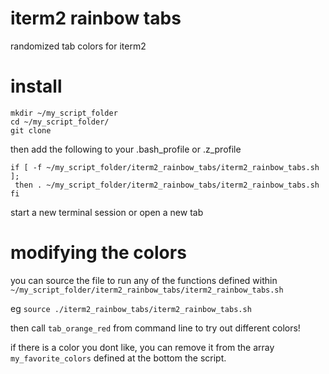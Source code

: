 # iterm2 rainbow tabs

randomized tab colors for iterm2

# install

```
mkdir ~/my_script_folder
cd ~/my_script_folder/
git clone
```

then add the following to your .bash_profile or .z_profile

```
if [ -f ~/my_script_folder/iterm2_rainbow_tabs/iterm2_rainbow_tabs.sh ];
 then . ~/my_script_folder/iterm2_rainbow_tabs/iterm2_rainbow_tabs.sh
fi
```

start a new terminal session or open a new tab

# modifying the colors

you can source the file to run any of the functions defined within `~/my_script_folder/iterm2_rainbow_tabs/iterm2_rainbow_tabs.sh`

eg `source ./iterm2_rainbow_tabs/iterm2_rainbow_tabs.sh`

then call `tab_orange_red` from command line to try out different colors!

if there is a color you dont like, you can remove it from the array `my_favorite_colors` defined at the bottom the script.

